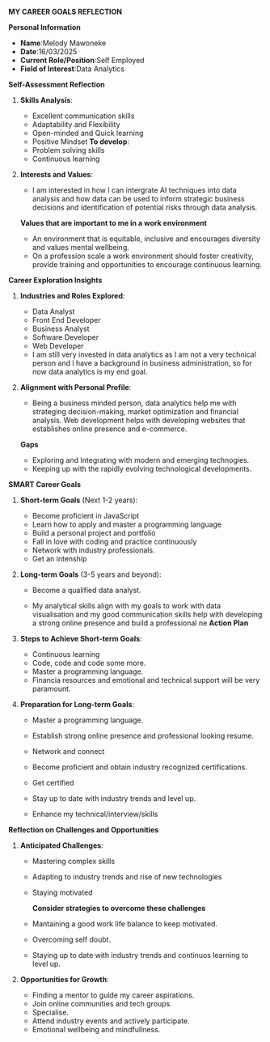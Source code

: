 **MY CAREER GOALS REFLECTION**

**Personal Information**

- **Name**:Melody Mawoneke
- **Date**:16/03/2025
- **Current Role/Position**:Self Employed
- **Field of Interest**:Data Analytics

**Self-Assessment Reflection**

1. **Skills Analysis**:
    
    - Excellent communication skills
    - Adaptability and Flexibility
    - Open-minded and Quick learning
    - Positive Mindset
   **To develop**:
    - Problem solving skills
    - Continuous learning
      
2. **Interests and Values**:
    
    - I am interested in how l can intergrate AI techniques into data analysis and how data can be
      used to inform strategic business decisions and identification of potential risks through data
      analysis.
      
   **Values that are important to me in a work environment**
   
    - An environment that is equitable, inclusive and encourages diversity and values mental wellbeing.
    - On a profession scale a work environment should foster creativity, provide training and opportunities to
      encourage continuous learning.
      
 **Career Exploration Insights**

1. **Industries and Roles Explored**:
    
    - Data Analyst
    - Front End Developer
    - Business Analyst
    - Software Developer
    - Web Developer
    - I am still very invested in data analytics as l am not a very technical person and l have a background in business
      administration, so for now data analytics is my end goal.
  
2. **Alignment with Personal Profile**:
    
    - Being a business minded person, data analytics help me with strateging decision-making, market optimization
      and financial analysis. Web development helps with developing websites that establishes online presence and
      e-commerce.
      
    **Gaps**
    - Exploring and Integrating with modern and emerging technogies.
    - Keeping up with the rapidly evolving technological developments.

 **SMART Career Goals**

1. **Short-term Goals** (Next 1-2 years):
    - Become proficient in JavaScript
    - Learn how to apply and master a programming language
    - Build a personal project and portfolio
    - Fall in love with coding and practice continuously
    - Network with industry professionals.
    - Get an intenship
2. **Long-term Goals** (3-5 years and beyond):
    - Become a qualified data analyst.
  
    - My analytical skills align with my goals to work with data visualisation and my good communication
      skills help with developing a strong online presence and build a professional ne **Action Plan**

1. **Steps to Achieve Short-term Goals**:
    
    - Continuous learning
    - Code, code and code some more.
    - Master a programming language.
    - Financia resources and emotional and technical support will be very paramount.
      
2. **Preparation for Long-term Goals**:
    
    - Master a programming language.
    - Establish strong online presence and professional looking resume.
    - Network and connect
    - Become proficient and obtain industry recognized certifications.
      
    - Get certified
    - Stay up to date with industry trends and level up.
    - Enhance my technical/interview/skills

**Reflection on Challenges and Opportunities**

1. **Anticipated Challenges**:
    
    - Mastering complex skills
    - Adapting to industry trends and rise of new technologies
    - Staying motivated
  
      **Consider strategies to overcome these challenges**
    - Mantaining a good work life balance to keep motivated.
    - Overcoming self doubt.
    - Staying up to date with industry trends and continuos learning to level up.
  

2. **Opportunities for Growth**:
    
    - Finding a mentor to guide my career aspirations.
    - Join online communities and tech groups.
    - Specialise.
    - Attend industry events and actively participate.
    - Emotional wellbeing and mindfullness.




